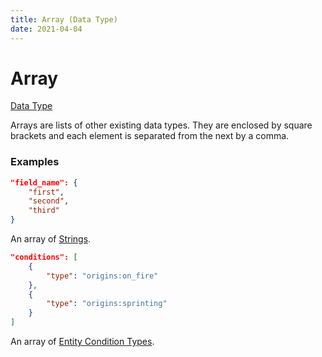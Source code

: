 ```yaml
---
title: Array (Data Type)
date: 2021-04-04
---
```


# Array

[Data Type](../data_types.md)

Arrays are lists of other existing data types. They are enclosed by square brackets and each element is separated from the next by a comma.


### Examples

```json
"field_name": {
    "first",
    "second",
    "third"
}
```

An array of [Strings](string.md).
<br>


```json
"conditions": [
    {
        "type": "origins:on_fire"
    },
    {
        "type": "origins:sprinting"
    }
]
```

An array of [Entity Condition Types](../entity_condition_types.md).